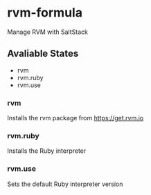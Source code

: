 rvm-formula
===========

Manage RVM with SaltStack

## Avaliable States ##

* rvm
* rvm.ruby
* rvm.use

### rvm ##
Installs the rvm package from https://get.rvm.io

### rvm.ruby ###
Installs the Ruby interpreter

### rvm.use ###
Sets the default Ruby interpreter version
